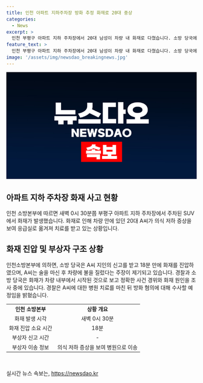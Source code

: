 ```yaml
---
title: 인천 아파트 지하주차장 방화 추정 화재로 20대 중상
categories:
  - News
excerpt: >
  인천 부평구 아파트 지하 주차장에서 20대 남성이 차량 내 화재로 다쳤습니다. 소방 당국에 따르면 남성은 의식 저하 증상을 보이며 병원으로 이송되었고, 차량 내부에서 화재가 발생한 것으로 보입니다. 현재 경찰과 소방 당국은 정확한 사건 경위와 화재 원인을 조사 중이며, 남성에게 방화 혐의에 대한 수사도 예정되어 있습니다. (사진=인천소방본부 제공)
feature_text: >
  인천 부평구 아파트 지하 주차장에서 20대 남성이 차량 내 화재로 다쳤습니다. 소방 당국에 따르면 남성은 의식 저하 증상을 보이며 병원으로 이송되었고, 차량 내부에서 화재가 발생한 것으로 보입니다. 현재 경찰과 소방 당국은 정확한 사건 경위와 화재 원인을 조사 중이며, 남성에게 방화 혐의에 대한 수사도 예정되어 있습니다. (사진=인천소방본부 제공)
image: '/assets/img/newsdao_breakingnews.jpg'
---
```


<p><img src="/assets/img/newsdao_breakingnews.jpg" alt="implanttips 속보" /></p>

<h2 data-ke-size="size26">아파트 지하 주차장 화재 사고 현황</h2>

<p data-ke-size="size16">인천 소방본부에 따르면 새벽 0시 30분쯤 부평구 아파트 지하 주차장에서 주차된 SUV에서 화재가 발생했습니다. 화재로 인해 차량 안에 있던 20대 A씨가 의식 저하 증상을 보여 응급실로 옮겨져 치료를 받고 있는 상황입니다.</p>

<h2 data-ke-size="size26">화재 진압 및 부상자 구조 상황</h2>

<p data-ke-size="size16">인천소방본부에 의하면, 소방 당국은 A씨 지인의 신고를 받고 18분 만에 화재를 진압하였으며, A씨는 술을 마신 후 차량에 불을 질렀다는 주장이 제기되고 있습니다. 경찰과 소방 당국은 화재가 차량 내부에서 시작된 것으로 보고 정확한 사건 경위와 화재 원인을 조사 중에 있습니다. 경찰은 A씨에 대한 병원 치료를 마친 뒤 방화 혐의에 대해 수사할 예정임을 밝혔습니다.</p>

<table>
    <tr>
        <td style="text-align: center; height: 17px;"><b>인천 소방본부</b></td>
        <td style="text-align: center; height: 17px;"><b>상황 개요</b></td>
    </tr>
    <tr>
        <td style="text-align: center; height: 17px;">화재 발생 시각</td>
        <td style="text-align: center; height: 17px;">새벽 0시 30분</td>
    </tr>
    <tr>
        <td style="text-align: center; height: 17px;">화재 진압 소요 시간</td>
        <td style="text-align: center; height: 17px;">18분</td>
    </tr>
    <tr>
        <td style="text-align: center; height: 17px;">부상자 신고 시간</td>
        <td style="text-align: center; height: 17px;">-</td>
    </tr>
    <tr>
        <td style="text-align: center; height: 17px;">부상자 이송 정보</td>
        <td style="text-align: center; height: 17px;">의식 저하 증상을 보여 병원으로 이송</td>
    </tr>
</table>

<p data-ke-size="size16">&nbsp;</p>
실시간 뉴스 속보는, <a href="https://newsdao.kr" rel="dofollow">https://newsdao.kr</a>


